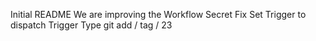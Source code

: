 Initial README
We are improving the Workflow
Secret Fix
Set Trigger to dispatch
Trigger Type
git add / tag / 23